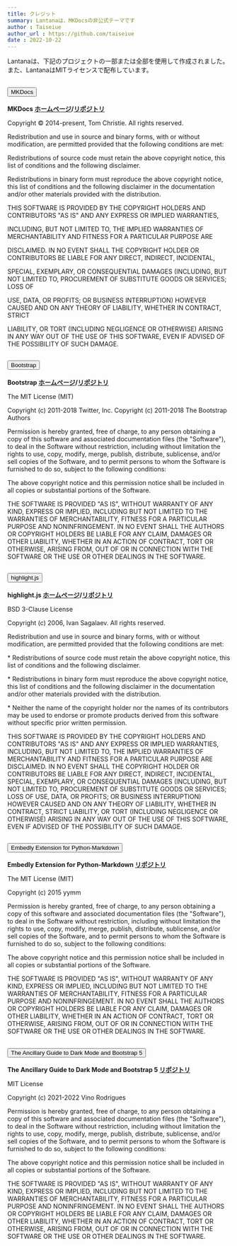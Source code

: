 ```yaml
---
title: クレジット
summary: Lantanaは、MKDocsの非公式テーマです
author : Taiseiue
author_url : https://github.com/taiseiue
date : 2022-10-22
---
```

Lantanaは、下記のプロジェクトの一部または全部を使用して作成されました。また、LantanaはMITライセンスで配布しています。
<div class="accordion" >
  <div class="accordion-item">
    <h2 class="accordion-header">
      <button class="accordion-button" type="button" data-bs-toggle="collapse" data-bs-target="#credit-mkdocs" aria-expanded="false" >
        MKDocs
      </button>
    </h2>
    <div id="credit-mkdocs" class="accordion-collapse collapse">
      <div class="accordion-body">
      <p><b>MKDocs <a href="https://www.mkdocs.org/">ホームページ</a>/<a href="https://github.com/mkdocs/mkdocs">リポジトリ</a></b></p>
    <p>  Copyright © 2014-present, Tom Christie. All rights reserved.</p>
    <p>Redistribution and use in source and binary forms, with or
    without modification, are permitted provided that the following
    conditions are met:</p>
    <p>Redistributions of source code must retain the above copyright
    notice, this list of conditions and the following disclaimer.</p>
    <p>Redistributions in binary form must reproduce the above copyright
    notice, this list of conditions and the following disclaimer in
    the documentation and/or other materials provided with the
    distribution.</p>
    <p>THIS SOFTWARE IS PROVIDED BY THE COPYRIGHT HOLDERS AND
    CONTRIBUTORS "AS IS" AND ANY EXPRESS OR IMPLIED WARRANTIES,</P>
    <p>INCLUDING, BUT NOT LIMITED TO, THE IMPLIED WARRANTIES OF
    MERCHANTABILITY AND FITNESS FOR A PARTICULAR PURPOSE ARE</p>
    <p>DISCLAIMED. IN NO EVENT SHALL THE COPYRIGHT HOLDER OR
    CONTRIBUTORS BE LIABLE FOR ANY DIRECT, INDIRECT, INCIDENTAL,</p>
    <p>SPECIAL, EXEMPLARY, OR CONSEQUENTIAL DAMAGES (INCLUDING, BUT NOT
    LIMITED TO, PROCUREMENT OF SUBSTITUTE GOODS OR SERVICES; LOSS OF</p>
    <p>USE, DATA, OR PROFITS; OR BUSINESS INTERRUPTION) HOWEVER CAUSED
    AND ON ANY THEORY OF LIABILITY, WHETHER IN CONTRACT, STRICT</p>
    <p>LIABILITY, OR TORT (INCLUDING NEGLIGENCE OR OTHERWISE) ARISING IN
    ANY WAY OUT OF THE USE OF THIS SOFTWARE, EVEN IF ADVISED OF THE POSSIBILITY OF SUCH DAMAGE.</p>
      </div>
    </div>
    <div class="accordion-item">
    <h2 class="accordion-header">
      <button class="accordion-button" type="button" data-bs-toggle="collapse" data-bs-target="#credit-bootstrap" aria-expanded="false" >
        Bootstrap
      </button>
    </h2>
    <div id="credit-bootstrap" class="accordion-collapse collapse">
      <div class="accordion-body">
      <p><b>Bootstrap <a href="https://getbootstrap.com/">ホームページ</a>/<a href="https://github.com/twbs/bootstrap">リポジトリ</a></b></p>
    <p>The MIT License (MIT)</p>
    <p>Copyright (c) 2011-2018 Twitter, Inc.
    Copyright (c) 2011-2018 The Bootstrap Authors</p>
    <p>Permission is hereby granted, free of charge, to any person obtaining a copy
of this software and associated documentation files (the "Software"), to deal
in the Software without restriction, including without limitation the rights
to use, copy, modify, merge, publish, distribute, sublicense, and/or sell
copies of the Software, and to permit persons to whom the Software is
furnished to do so, subject to the following conditions:</p>
    <p>The above copyright notice and this permission notice shall be included in
all copies or substantial portions of the Software.</P>
    <p>THE SOFTWARE IS PROVIDED "AS IS", WITHOUT WARRANTY OF ANY KIND, EXPRESS OR
IMPLIED, INCLUDING BUT NOT LIMITED TO THE WARRANTIES OF MERCHANTABILITY,
FITNESS FOR A PARTICULAR PURPOSE AND NONINFRINGEMENT. IN NO EVENT SHALL THE
AUTHORS OR COPYRIGHT HOLDERS BE LIABLE FOR ANY CLAIM, DAMAGES OR OTHER
LIABILITY, WHETHER IN AN ACTION OF CONTRACT, TORT OR OTHERWISE, ARISING FROM,
OUT OF OR IN CONNECTION WITH THE SOFTWARE OR THE USE OR OTHER DEALINGS IN
THE SOFTWARE.</p>
      </div>
    </div>
    <div class="accordion-item">
    <h2 class="accordion-header">
      <button class="accordion-button" type="button" data-bs-toggle="collapse" data-bs-target="#credit-highlightjs" aria-expanded="false" >
        highlight.js
      </button>
    </h2>
    <div id="credit-highlightjs" class="accordion-collapse collapse">
      <div class="accordion-body">
      <p><b>highlight.js <a href="https://highlightjs.org/">ホームページ</a>/<a href="https://github.com/highlightjs/highlight.js">リポジトリ</a></b></p>
    <p>BSD 3-Clause License</p>
    <p>Copyright (c) 2006, Ivan Sagalaev.
    All rights reserved.</p>
    <p>Redistribution and use in source and binary forms, with or without
modification, are permitted provided that the following conditions are met:</p>
    <p>* Redistributions of source code must retain the above copyright notice, this
  list of conditions and the following disclaimer.</p>
    <p>* Redistributions in binary form must reproduce the above copyright notice,
  this list of conditions and the following disclaimer in the documentation
  and/or other materials provided with the distribution.</P>
    <p>* Neither the name of the copyright holder nor the names of its
  contributors may be used to endorse or promote products derived from
  this software without specific prior written permission.</p>
    <p>THIS SOFTWARE IS PROVIDED BY THE COPYRIGHT HOLDERS AND CONTRIBUTORS "AS IS"
AND ANY EXPRESS OR IMPLIED WARRANTIES, INCLUDING, BUT NOT LIMITED TO, THE
IMPLIED WARRANTIES OF MERCHANTABILITY AND FITNESS FOR A PARTICULAR PURPOSE ARE
DISCLAIMED. IN NO EVENT SHALL THE COPYRIGHT HOLDER OR CONTRIBUTORS BE LIABLE
FOR ANY DIRECT, INDIRECT, INCIDENTAL, SPECIAL, EXEMPLARY, OR CONSEQUENTIAL
DAMAGES (INCLUDING, BUT NOT LIMITED TO, PROCUREMENT OF SUBSTITUTE GOODS OR
SERVICES; LOSS OF USE, DATA, OR PROFITS; OR BUSINESS INTERRUPTION) HOWEVER
CAUSED AND ON ANY THEORY OF LIABILITY, WHETHER IN CONTRACT, STRICT LIABILITY,
OR TORT (INCLUDING NEGLIGENCE OR OTHERWISE) ARISING IN ANY WAY OUT OF THE USE
OF THIS SOFTWARE, EVEN IF ADVISED OF THE POSSIBILITY OF SUCH DAMAGE.</p>
      </div>
    </div>
    <div class="accordion-item">
    <h2 class="accordion-header">
      <button class="accordion-button" type="button" data-bs-toggle="collapse" data-bs-target="#credit-mdx-embedly" aria-expanded="false" >
        Embedly Extension for Python-Markdown
      </button>
    </h2>
    <div id="credit-mdx-embedly" class="accordion-collapse collapse">
      <div class="accordion-body">
      <p><b>Embedly Extension for Python-Markdown <a href="https://github.com/yymm/mdx_embedly">リポジトリ</a></b></p>
    <p>  The MIT License (MIT)</p>
    <p>Copyright (c) 2015 yymm</p>
    <p>Permission is hereby granted, free of charge, to any person obtaining a copy
of this software and associated documentation files (the "Software"), to deal
in the Software without restriction, including without limitation the rights
to use, copy, modify, merge, publish, distribute, sublicense, and/or sell
copies of the Software, and to permit persons to whom the Software is
furnished to do so, subject to the following conditions:</p>
    <p>The above copyright notice and this permission notice shall be included in all
copies or substantial portions of the Software.</p>
    <p>THE SOFTWARE IS PROVIDED "AS IS", WITHOUT WARRANTY OF ANY KIND, EXPRESS OR
IMPLIED, INCLUDING BUT NOT LIMITED TO THE WARRANTIES OF MERCHANTABILITY,
FITNESS FOR A PARTICULAR PURPOSE AND NONINFRINGEMENT. IN NO EVENT SHALL THE
AUTHORS OR COPYRIGHT HOLDERS BE LIABLE FOR ANY CLAIM, DAMAGES OR OTHER
LIABILITY, WHETHER IN AN ACTION OF CONTRACT, TORT OR OTHERWISE, ARISING FROM,
OUT OF OR IN CONNECTION WITH THE SOFTWARE OR THE USE OR OTHER DEALINGS IN THE
SOFTWARE.</P>
      </div>
    </div>
     <div class="accordion-item">
    <h2 class="accordion-header">
      <button class="accordion-button" type="button" data-bs-toggle="collapse" data-bs-target="#credit-mdx-bootstrap-dark" aria-expanded="false" >
        The Ancillary Guide to Dark Mode and Bootstrap 5
      </button>
    </h2>
    <div id="credit-mdx-bootstrap-dark" class="accordion-collapse collapse">
      <div class="accordion-body">
      <p><b>The Ancillary Guide to Dark Mode and Bootstrap 5 <a href="https://github.com/vinorodrigues/bootstrap-dark-5">リポジトリ</a></b></p>
    <p>MIT License</p>
    <p>Copyright (c) 2021-2022 Vino Rodrigues</p>
    <p>Permission is hereby granted, free of charge, to any person obtaining a copy of this software and associated documentation files (the "Software"), to deal in the Software without restriction, including without limitation the rights to use, copy, modify, merge, publish, distribute, sublicense, and/or sell copies of the Software, and to permit persons to whom the Software is furnished to do so, subject to the following conditions:</p>
    <p>The above copyright notice and this permission notice shall be included in all copies or substantial portions of the Software.</p>
    <p>THE SOFTWARE IS PROVIDED "AS IS", WITHOUT WARRANTY OF ANY KIND, EXPRESS OR IMPLIED, INCLUDING BUT NOT LIMITED TO THE WARRANTIES OF MERCHANTABILITY, FITNESS FOR A PARTICULAR PURPOSE AND NONINFRINGEMENT. IN NO EVENT SHALL THE AUTHORS OR COPYRIGHT HOLDERS BE LIABLE FOR ANY CLAIM, DAMAGES OR OTHER LIABILITY, WHETHER IN AN ACTION OF CONTRACT, TORT OR OTHERWISE, ARISING FROM, OUT OF OR IN CONNECTION WITH THE SOFTWARE OR THE USE OR OTHER DEALINGS IN THE SOFTWARE.</P>
      </div>
    </div>
    
</div>